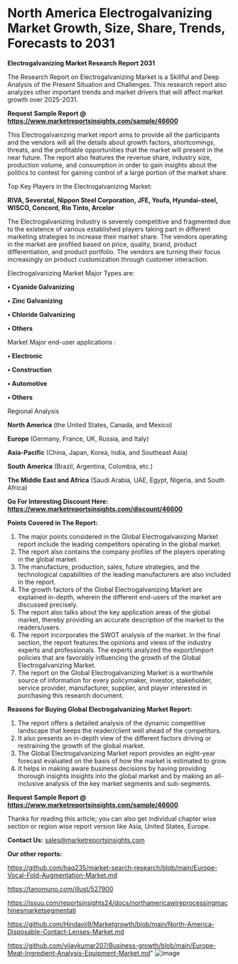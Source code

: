# North America Electrogalvanizing Market Growth, Size, Share, Trends, Forecasts to 2031

<strong>Electrogalvanizing Market Research Report 2031</strong>

The Research Report on Electrogalvanizing Market is a Skillful and Deep Analysis of the Present Situation and Challenges. This research report also analyzes other important trends and market drivers that will affect market growth over 2025-2031.

<strong>Request Sample Report @ <a href=https://www.marketreportsinsights.com/sample/46600>https://www.marketreportsinsights.com/sample/46600</a></strong>

This Electrogalvanizing market report aims to provide all the participants and the vendors will all the details about growth factors, shortcomings, threats, and the profitable opportunities that the market will present in the near future. The report also features the revenue share, industry size, production volume, and consumption in order to gain insights about the politics to contest for gaining control of a large portion of the market share.

Top Key Players in the Electrogalvanizing Market:

<strong>RIVA, Severstal, Nippon Steel Corporation, JFE, Youfa, Hyundai-steel, WISCO, Concord, Rio Tinto, Arcelor</strong>

The Electrogalvanizing Industry is severely competitive and fragmented due to the existence of various established players taking part in different marketing strategies to increase their market share. The vendors operating in the market are profiled based on price, quality, brand, product differentiation, and product portfolio. The vendors are turning their focus increasingly on product customization through customer interaction.

Electrogalvanizing Market Major Types are:

<strong>•  Cyanide Galvanizing

•  Zinc Galvanizing

•  Chloride Galvanizing

•  Others</strong>

Market Major end-user applications :

<strong>•  Electronic

•  Construction

•  Automotive

•  Others</strong>

Regional Analysis

</u><strong><b>North America</b></strong> (the United States, Canada, and Mexico)

<strong><b>Europe </b></strong>(Germany, France, UK, Russia, and Italy)

<strong><b>Asia-Pacific</b></strong> (China, Japan, Korea, India, and Southeast Asia)

<strong><b>South America</b></strong> (Brazil, Argentina, Colombia, etc.)

<strong><b>The Middle East and Africa</b></strong> (Saudi Arabia, UAE, Egypt, Nigeria, and South Africa)

<strong>Go For Interesting Discount Here: <a href=https://www.marketreportsinsights.com/discount/46600>https://www.marketreportsinsights.com/discount/46600</a></strong>

<strong>Points Covered in The Report:</strong>
<ol>
  <li>The major points considered in the Global Electrogalvanizing Market report include the leading competitors operating in the global market.</li>
  <li>The report also contains the company profiles of the players operating in the global market.</li>
  <li>The manufacture, production, sales, future strategies, and the technological capabilities of the leading manufacturers are also included in the report.</li>
  <li>The growth factors of the Global Electrogalvanizing Market are explained in-depth, wherein the different end-users of the market are discussed precisely.</li>
  <li>The report also talks about the key application areas of the global market, thereby providing an accurate description of the market to the readers/users.</li>
  <li>The report incorporates the SWOT analysis of the market. In the final section, the report features the opinions and views of the industry experts and professionals. The experts analyzed the export/import policies that are favorably influencing the growth of the Global Electrogalvanizing Market.</li>
  <li>The report on the Global Electrogalvanizing Market is a worthwhile source of information for every policymaker, investor, stakeholder, service provider, manufacturer, supplier, and player interested in purchasing this research document.</li>
</ol>
<strong>Reasons for Buying Global Electrogalvanizing Market Report:</strong>

<ol>
  <li>The report offers a detailed analysis of the dynamic competitive landscape that keeps the reader/client well ahead of the competitors.</li>
  <li>It also presents an in-depth view of the different factors driving or restraining the growth of the global market.</li>
  <li>The Global Electrogalvanizing Market report provides an eight-year forecast evaluated on the basis of how the market is estimated to grow.</li>
  <li>It helps in making aware business decisions by having providing thorough insights insights into the global market and by making an all-inclusive analysis of the key market segments and sub-segments.</li>
</ol>
<strong>Request Sample Report @ <a href=https://www.marketreportsinsights.com/sample/46600>https://www.marketreportsinsights.com/sample/46600</a></strong>


Thanks for reading this article; you can also get individual chapter wise section or region wise report version like Asia, United States, Europe.

<strong>Contact Us:</strong>
sales@marketreportsinsights.com

<strong>Our other reports:</strong>

<a href=https://github.com/haq235/market-search-research/blob/main/Europe-Vocal-Fold-Augmentation-Market.md>https://github.com/haq235/market-search-research/blob/main/Europe-Vocal-Fold-Augmentation-Market.md</a>

<a href=https://tanomuno.com/illust/527900>https://tanomuno.com/illust/527900</a>

<a href=https://issuu.com/reportsinsights24/docs/northamericawireprocessingmachinesmarketsegmentati>https://issuu.com/reportsinsights24/docs/northamericawireprocessingmachinesmarketsegmentati</a>

<a href=https://github.com/Hindavii9/Marketgrowth/blob/main/North-America-Disposable-Contact-Lenses-Market.md>https://github.com/Hindavii9/Marketgrowth/blob/main/North-America-Disposable-Contact-Lenses-Market.md</a>

<a href=https://github.com/vijaykumar207/Business-growth/blob/main/Europe-Meat-Ingredient-Analysis-Equipment-Market.md>https://github.com/vijaykumar207/Business-growth/blob/main/Europe-Meat-Ingredient-Analysis-Equipment-Market.md</a>"
![image](https://github.com/user-attachments/assets/12421be1-40ca-4b8b-8512-631b56ee94e7)
